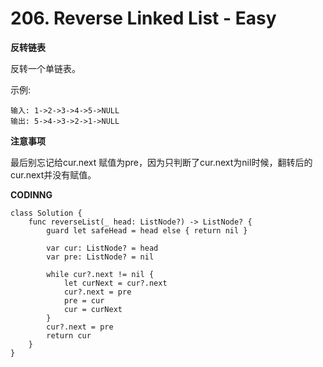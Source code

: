 # 206. Reverse Linked List - Easy
**反转链表**

反转一个单链表。

示例:
```
输入: 1->2->3->4->5->NULL
输出: 5->4->3->2->1->NULL
```
**注意事项**

最后别忘记给cur.next 赋值为pre，因为只判断了cur.next为nil时候，翻转后的cur.next并没有赋值。

**CODINNG**

```
class Solution {
    func reverseList(_ head: ListNode?) -> ListNode? {
        guard let safeHead = head else { return nil }

        var cur: ListNode? = head
        var pre: ListNode? = nil

        while cur?.next != nil {
            let curNext = cur?.next
            cur?.next = pre
            pre = cur
            cur = curNext
        }
        cur?.next = pre
        return cur
    }
}
```
